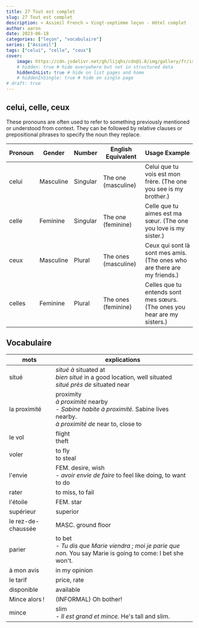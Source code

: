 ```yaml
---
title: 27 Tout est complet
slug: 27 Tout est complet
description: « Assimil French » Vingt-septième leçon - Hôtel complet
author: aaron
date: 2023-06-18
categories: ["leçon", "vocabulaire"]
series: ["Assimil"]
tags: ["celui", "celle", "ceux"]
cover: 
    image: https://cdn.jsdelivr.net/gh/lijqhs/cdn@1.8/img/gallery/fr/isaiah-b-Fc7hOSm1LhI-unsplash.jpg
    # hidden: true # hide everywhere but not in structured data
    hiddenInList: true # hide on list pages and home
    # hiddenInSingle: true # hide on single page
# draft: true
---
```


## celui, celle, ceux

These pronouns are often used to refer to something previously mentioned or understood from context. They can be followed by relative clauses or prepositional phrases to specify the noun they replace.

| Pronoun | Gender  | Number | English Equivalent | Usage Example                 |
|---------|---------|--------|--------------------|-------------------------------|
| celui   | Masculine | Singular | The one (masculine) | Celui que tu vois est mon frère. (The one you see is my brother.) |
| celle   | Feminine  | Singular | The one (feminine)  | Celle que tu aimes est ma sœur. (The one you love is my sister.)  |
| ceux    | Masculine | Plural   | The ones (masculine) | Ceux qui sont là sont mes amis. (The ones who are there are my friends.) |
| celles  | Feminine  | Plural   | The ones (feminine)  | Celles que tu entends sont mes sœurs. (The ones you hear are my sisters.) |


## Vocabulaire

| mots | explications |
| ---- | ---- |
| situé | *situé à* situated at <br> *bien situé* in a good location, well situated <br> *situé près de* situated near |
| la proximité | proximity <br> *à proximité* nearby <br> - *Sabine habite à proximité.* Sabine lives nearby. <br> *à proximité de* near to, close to |
| le vol | flight <br> theft |
| voler | to fly <br> to steal |
| l'envie | FEM. desire, wish <br> - *avoir envie de faire* to feel like doing, to want to do |
| rater | to miss, to fail |
| l'étoile | FEM. star |
| supérieur | superior |
| le rez-de-chaussée | MASC. ground floor |
| parier | to bet <br> - *Tu dis que Marie viendra ; moi je parie que non.* You say Marie is going to come: I bet she won't. |
| à mon avis | in my opinion |
| le tarif | price, rate |
| disponible | available |
| Mince alors ! | (INFORMAL) Oh bother! |
| mince | slim <br> - *Il est grand et mince.* He's tall and slim. |